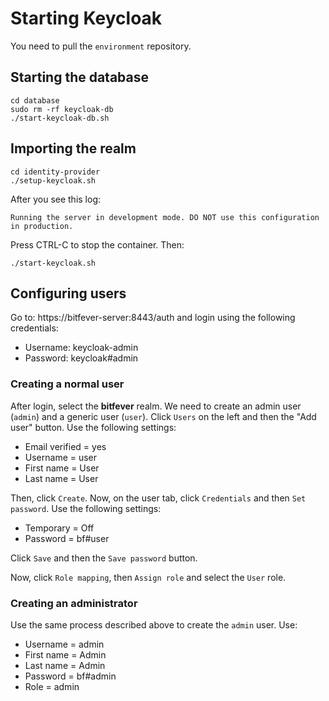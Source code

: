 # Starting Keycloak

You need to pull the `environment` repository.

## Starting the database

```
cd database
sudo rm -rf keycloak-db
./start-keycloak-db.sh
```

## Importing the realm

```
cd identity-provider
./setup-keycloak.sh
```

After you see this log:
```
Running the server in development mode. DO NOT use this configuration in production.
```

Press CTRL-C to stop the container. Then:

```
./start-keycloak.sh
```

## Configuring users

Go to: https://bitfever-server:8443/auth and login using the following credentials:
- Username: keycloak-admin
- Password: keycloak#admin

### Creating a normal user

After login, select the **bitfever** realm. We need to create an admin user (`admin`) and a generic user
(`user`). Click `Users` on the left and then the "Add user" button. Use the following settings:

- Email verified = yes
- Username       = user
- First name     = User
- Last name      = User

Then, click `Create`. Now, on the user tab, click `Credentials` and then `Set password`. Use the following settings:
- Temporary = Off
- Password = bf#user

Click `Save` and then the `Save password` button.

Now, click `Role mapping`, then `Assign role` and select the `User` role.

### Creating an administrator

Use the same process described above to create the `admin` user. Use:
- Username       = admin
- First name     = Admin
- Last name      = Admin
- Password = bf#admin
- Role = admin
